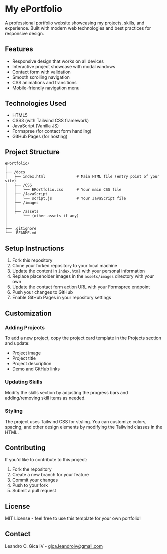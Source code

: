 # My ePortfolio

A professional portfolio website showcasing my projects, skills, and experience. Built with modern web technologies and best practices for responsive design.

## Features

- Responsive design that works on all devices
- Interactive project showcase with modal windows
- Contact form with validation
- Smooth scrolling navigation
- CSS animations and transitions
- Mobile-friendly navigation menu

## Technologies Used

- HTML5
- CSS3 (with Tailwind CSS framework)
- JavaScript (Vanilla JS)
- Formspree (for contact form handling)
- GitHub Pages (for hosting)

## Project Structure

```
ePortfolio/
│
├── /docs
│   ├── index.html              # Main HTML file (entry point of your site)
│   ├── /CSS
│   │   └── EPortfolio.css      # Your main CSS file
│   ├── /JavaScript
│   │   └── script.js           # Your JavaScript file
│   ├── /images
│   │  
│   ├── /assets
│       └── (other assets if any)
│   
│
├── .gitignore                  
└──  README.md                     

```

## Setup Instructions

1. Fork this repository
2. Clone your forked repository to your local machine
3. Update the content in `index.html` with your personal information
4. Replace placeholder images in the `assets/images` directory with your own
5. Update the contact form action URL with your Formspree endpoint
6. Push your changes to GitHub
7. Enable GitHub Pages in your repository settings

## Customization

### Adding Projects

To add a new project, copy the project card template in the Projects section and update:
- Project image
- Project title
- Project description
- Demo and GitHub links

### Updating Skills

Modify the skills section by adjusting the progress bars and adding/removing skill items as needed.

### Styling

The project uses Tailwind CSS for styling. You can customize colors, spacing, and other design elements by modifying the Tailwind classes in the HTML.

## Contributing

If you'd like to contribute to this project:

1. Fork the repository
2. Create a new branch for your feature
3. Commit your changes
4. Push to your fork
5. Submit a pull request

## License

MIT License - feel free to use this template for your own portfolio!

## Contact

Leandro O. Gica IV - gica.leandroiv@gmail.com
